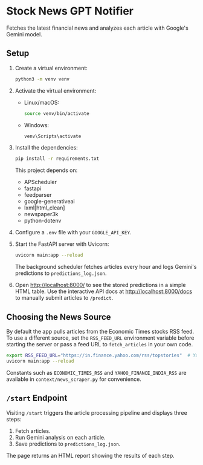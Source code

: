 # Stock News GPT Notifier

Fetches the latest financial news and analyzes each article with Google's Gemini model.

## Setup

1. Create a virtual environment:

   ```bash
   python3 -m venv venv
   ```

2. Activate the virtual environment:

   - Linux/macOS:

     ```bash
     source venv/bin/activate
     ```

   - Windows:

     ```bash
     venv\Scripts\activate
     ```

3. Install the dependencies:

   ```bash
   pip install -r requirements.txt
   ```

   This project depends on:

   - APScheduler
   - fastapi
   - feedparser
   - google-generativeai
   - lxml[html_clean]
   - newspaper3k
   - python-dotenv

4. Configure a `.env` file with your `GOOGLE_API_KEY`.

5. Start the FastAPI server with Uvicorn:

   ```bash
   uvicorn main:app --reload
   ```

   The background scheduler fetches articles every hour and logs Gemini's
   predictions to `predictions_log.json`.

6. Open [http://localhost:8000/](http://localhost:8000/) to see the stored
   predictions in a simple HTML table.  Use the interactive API docs at
   [http://localhost:8000/docs](http://localhost:8000/docs) to manually submit
   articles to `/predict`.

## Choosing the News Source

By default the app pulls articles from the Economic Times stocks RSS feed. To
use a different source, set the `RSS_FEED_URL` environment variable before
starting the server or pass a feed URL to `fetch_articles` in your own code.

```bash
export RSS_FEED_URL="https://in.finance.yahoo.com/rss/topstories"  # Yahoo Finance
uvicorn main:app --reload
```

Constants such as `ECONOMIC_TIMES_RSS` and `YAHOO_FINANCE_INDIA_RSS` are
available in `context/news_scraper.py` for convenience.


## `/start` Endpoint

Visiting `/start` triggers the article processing pipeline and displays three steps:

1. Fetch articles.
2. Run Gemini analysis on each article.
3. Save predictions to `predictions_log.json`.

The page returns an HTML report showing the results of each step.
